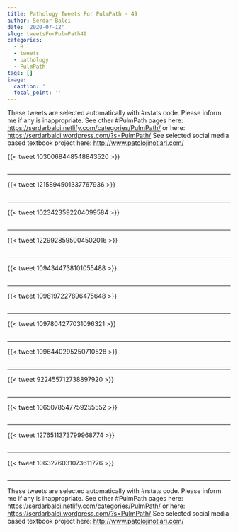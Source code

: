 ```yaml
---
title: Pathology Tweets For PulmPath - 49
author: Serdar Balci
date: '2020-07-12'
slug: tweetsForPulmPath49
categories:
  - R
  - tweets
  - pathology
  - PulmPath
tags: []
image:
  caption: ''
  focal_point: ''
---
```



These tweets are selected automatically with #rstats code. Please inform me if any is inappropriate.
See other #PulmPath pages here: https://serdarbalci.netlify.com/categories/PulmPath/  or here: https://serdarbalci.wordpress.com/?s=PulmPath/ 
See selected social media based textbook project here: http://www.patolojinotlari.com/

{{< tweet 1030068448548843520 >}}
<br>
<br>
<hr>
{{< tweet 1215894501337767936 >}}
<br>
<br>
<hr>
{{< tweet 1023423592204099584 >}}
<br>
<br>
<hr>
{{< tweet 1229928595004502016 >}}
<br>
<br>
<hr>
{{< tweet 1094344738101055488 >}}
<br>
<br>
<hr>
{{< tweet 1098197227896475648 >}}
<br>
<br>
<hr>
{{< tweet 1097804277031096321 >}}
<br>
<br>
<hr>
{{< tweet 1096440295250710528 >}}
<br>
<br>
<hr>
{{< tweet 922455712738897920 >}}
<br>
<br>
<hr>
{{< tweet 1065078547759255552 >}}
<br>
<br>
<hr>
{{< tweet 1276511373799968774 >}}
<br>
<br>
<hr>
{{< tweet 1063276031073611776 >}}
<br>
<br>
<hr>


These tweets are selected automatically with #rstats code. Please inform me if any is inappropriate.
See other #PulmPath pages here: https://serdarbalci.netlify.com/categories/PulmPath/  or here: https://serdarbalci.wordpress.com/?s=PulmPath/ 
See selected social media based textbook project here: http://www.patolojinotlari.com/
